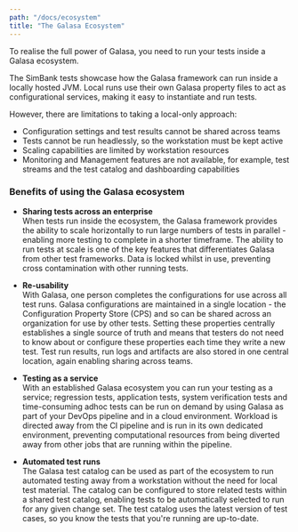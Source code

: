 ```yaml
---
path: "/docs/ecosystem"
title: "The Galasa Ecosystem"
---
```


To realise the full power of Galasa, you need to run your tests inside a Galasa ecosystem.

The SimBank tests showcase how the Galasa framework can run inside a locally hosted JVM. Local runs use their own Galasa property files to act as configurational services, making it easy to instantiate and run tests. 

However, there are limitations to taking a local-only approach:

- Configuration settings and test results cannot be shared across teams
- Tests cannot be run headlessly, so the workstation must be kept active 
- Scaling capabilities are limited by workstation resources
- Monitoring and Management features are not available, for example, test streams and the test catalog and dashboarding capabilities   


### Benefits of using the Galasa ecosystem

- <b>Sharing tests across an enterprise</b><br>
When tests run inside the ecosystem, the Galasa framework provides the ability to scale horizontally to run large numbers of tests in parallel - enabling more testing to complete in a shorter timeframe. The ability to run tests at scale is one of the key features that differentiates Galasa from other test frameworks. Data is locked whilst in use, preventing cross contamination with other running tests. 

- <b>Re-usability</b><br> 
 With Galasa, one person completes the configurations for use across all test runs. Galasa configurations are maintained in a single location - the Configuration Property Store (CPS) and so can be shared across an organization for use by other tests.  Setting these properties centrally establishes a single source of truth and means that testers do not need to know about or configure these properties each time they write a new test. Test run results, run logs and artifacts are also stored in one central location, again enabling sharing across teams.
 
 - <b>Testing as a service</b><br> 
 With an established Galasa ecosystem you can run your testing as a service; regression tests, application tests, system verification tests and time-consuming adhoc tests can be run on demand by using Galasa as part of your DevOps pipeline and in a cloud environment. Workload is directed away from the CI pipeline and is run in its own dedicated environment, preventing computational resources from being diverted away from other jobs that are running within the pipeline. 

- <b>Automated test runs</b><br> 
The Galasa test catalog can be used as part of the ecosystem to run automated testing away from a workstation without the need for local test material. The catalog can be configured to store related tests within a shared test catalog, enabling tests to be automatically selected to run for any given change set. The test catalog uses the latest version of test cases, so you know the tests that you're running are up-to-date.


